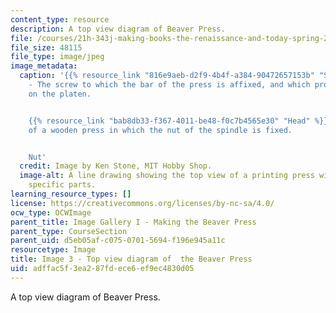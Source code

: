 ```yaml
---
content_type: resource
description: A top view diagram of Beaver Press.
file: /courses/21h-343j-making-books-the-renaissance-and-today-spring-2016/adffac5f3ea287fdece6ef9ec4830d05_Image3.jpg
file_size: 48115
file_type: image/jpeg
image_metadata:
  caption: '{{% resource_link "816e9aeb-d2f9-4b4f-a384-90472657153b" "Spindle" %}}
    - The screw to which the bar of the press is affixed, and which produces the pressure
    on the platen.


    {{% resource_link "bab8db33-f367-4011-be48-f0c7b4565e30" "Head" %}} - That part
    of a wooden press in which the nut of the spindle is fixed.


    Nut'
  credit: Image by Ken Stone, MIT Hobby Shop.
  image-alt: A line drawing showing the top view of a printing press with words identifying
    specific parts.
learning_resource_types: []
license: https://creativecommons.org/licenses/by-nc-sa/4.0/
ocw_type: OCWImage
parent_title: Image Gallery I - Making the Beaver Press
parent_type: CourseSection
parent_uid: d5eb05af-c075-0701-5694-f196e945a11c
resourcetype: Image
title: Image 3 - Top view diagram of  the Beaver Press
uid: adffac5f-3ea2-87fd-ece6-ef9ec4830d05
---
```

A top view diagram of Beaver Press.
